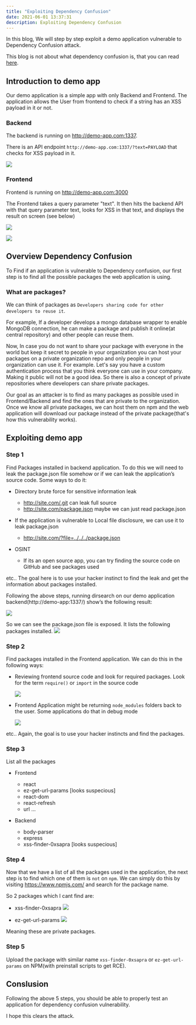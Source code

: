 ```yaml
---
title: "Exploiting Dependency Confusion"
date: 2021-06-01 13:37:31
description: Exploiting Dependency Confusion
---
```


In this blog, We will step by step exploit a demo application vulnerable to Dependency Confusion attack. 

This blog is not about what dependency confusion is, that you can read [here](https://medium.com/@alex.birsan/dependency-confusion-4a5d60fec610).

## Introduction to demo app

Our demo application is a simple app with only Backend and Frontend. The application allows the User from frontend to check if a string has an XSS payload in it or not.

### Backend

The backend is running on http://demo-app.com:1337. 

There is an API endpoint `http://demo-app.com:1337/?text=PAYLOAD` that checks for XSS payload in it.

![](/website/assets/images/dep-conf-1.png)

### Frontend

Frontend is running on http://demo-app.com:3000

The Frontend takes a query parameter "text". It then hits the backend API with that query parameter text, looks for XSS in that text, and displays the result on screen (see below)

![](/website/assets/images/dep-conf-2.png)

![](/website/assets/images/dep-conf-3.png)


## Overview Dependency Confusion

To Find if an application is vulnerable to Dependency confusion, our first step is to find all the possible packages the web application is using.  

### What are packages?

We can think of packages as `Developers sharing code for other developers to reuse it`. 

For example, If a developer develops a mongo database wrapper to enable MongoDB connection, he can make a package and publish it online(at central repository) and other people can reuse them. 

Now, In case you do not want to share your package with everyone in the world but keep it secret to people in your organization you can host your packages on a private organization repo and only people in your organization can use it. For example. Let's say you have a custom authentication process that you think everyone can use in your company. Making it public will not be a good idea. So there is also a concept of private repositories where developers can share private packages. 

Our goal as an attacker is to find as many packages as possible used in Frontend/Backend and find the ones that are private to the organization. Once we know all private packages, we can host them on npm and the web application will download our package instead of the private package(that's how this vulnerability works).

## Exploiting demo app

### Step 1

Find Packages installed in backend application. To do this we will need to leak the package.json file somehow or if we can leak the application’s source code. Some ways to do it:

* Directory brute force for sensitive information leak
    * http://site.com/.git can leak full source
    * http://site.com/package.json maybe we can just read package.json

* If the application is vulnerable to Local file disclosure, we can use it to leak package.json 
    * http://site.com/?file=../../../package.json

* OSINT
    * If its an open source app, you can try finding the source code on GitHub and see packages used

etc.. The goal here is to use your hacker instinct to find the leak and get the information about packages installed.

Following the above steps, running dirsearch on our demo application backend(http://demo-app:1337/) show’s the following result:

![](/website/assets/images/dep-conf-4.png)

So we can see the package.json file is exposed. It lists the following packages installed.
![](/website/assets/images/dep-conf-5.png)

### Step 2

Find packages installed in the Frontend application. We can do this in the following ways:
* Reviewing frontend source code and look for required packages. Look for the term `require()` or `import` in the source code

    ![](/website/assets/images/dep-conf-6.png)

* Frontend Application might be returning `node_modules` folders back to the user. Some applications do that in debug mode

    ![](/website/assets/images/dep-conf-9.png)


etc.. Again, the goal is to use your hacker instincts and find the packages.

### Step 3

List all the packages 

* Frontend
    * react
    * ez-get-url-params [looks suspecious]
    * react-dom
    * react-refresh
    * url
    ...

* Backend
    * body-parser
    * express
    * xss-finder-0xsapra [looks suspecious]


### Step 4

Now that we have a list of all the packages used in the application, the next step is to find which one of them is `not` on `npm`. We can simply do this by visiting https://www.npmjs.com/ and search for the package name. 

So 2 packages which I cant find are:

* xss-finder-0xsapra
![](/website/assets/images/dep-conf-7.png)

* ez-get-url-params
![](/website/assets/images/dep-conf-8.png)

Meaning these are private packages.

### Step 5

Upload the package with similar name  `xss-finder-0xsapra` or `ez-get-url-params` on NPM(with preinstall scripts to get RCE).



## Conslusion

Following the above 5 steps, you should be able to properly test an application for dependency confusion vulnerability. 

I hope this clears the attack. 